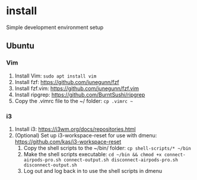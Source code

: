 # install

Simple development environment setup

## Ubuntu

### Vim

1. Install Vim: `sudo apt install vim`
1. Install fzf: https://github.com/junegunn/fzf
1. Install fzf.vim: https://github.com/junegunn/fzf.vim
1. Install ripgrep: https://github.com/BurntSushi/ripgrep
1. Copy the .vimrc file to the ~/ folder: `cp .vimrc ~`

### i3

1. Install i3: https://i3wm.org/docs/repositories.html
1. (Optional) Set up i3-workspace-reset for use with dmenu: https://github.com/kas/i3-workspace-reset
    1. Copy the shell scripts to the ~/bin/ folder: `cp shell-scripts/* ~/bin`
    1. Make the shell scripts executable: `cd ~/bin && chmod +x connect-airpods-pro.sh connect-output.sh disconnect-airpods-pro.sh disconnect-output.sh`
    1. Log out and log back in to use the shell scripts in dmenu
